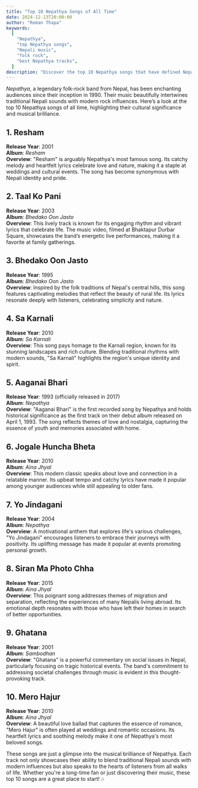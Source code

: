 ```yaml
---
title: "Top 10 Nepathya Songs of All Time"
date: 2024-12-13T20:00:00
author: "Roman Thapa"
keywords:
  [
    "Nepathya",
    "top Nepathya songs",
    "Nepali music",
    "folk rock",
    "best Nepathya tracks",
  ]
description: "Discover the top 10 Nepathya songs that have defined Nepali music and captured the hearts of fans across the world."
---
```


_Nepathya_, a legendary folk-rock band from Nepal, has been enchanting audiences since their inception in 1990. Their music beautifully intertwines traditional Nepali sounds with modern rock influences. Here’s a look at the top 10 Nepathya songs of all time, highlighting their cultural significance and musical brilliance.

## 1. Resham

**Release Year**: 2001  
**Album**: _Resham_  
**Overview**: "Resham" is arguably Nepathya's most famous song. Its catchy melody and heartfelt lyrics celebrate love and nature, making it a staple at weddings and cultural events. The song has become synonymous with Nepali identity and pride.

## 2. Taal Ko Pani

**Release Year**: 2003  
**Album**: _Bhedako Oon Jasto_  
**Overview**: This lively track is known for its engaging rhythm and vibrant lyrics that celebrate life. The music video, filmed at Bhaktapur Durbar Square, showcases the band’s energetic live performances, making it a favorite at family gatherings.

## 3. Bhedako Oon Jasto

**Release Year**: 1995  
**Album**: _Bhedako Oon Jasto_  
**Overview**: Inspired by the folk traditions of Nepal's central hills, this song features captivating melodies that reflect the beauty of rural life. Its lyrics resonate deeply with listeners, celebrating simplicity and nature.

## 4. Sa Karnali

**Release Year**: 2010  
**Album**: _Sa Karnali_  
**Overview**: This song pays homage to the Karnali region, known for its stunning landscapes and rich culture. Blending traditional rhythms with modern sounds, "Sa Karnali" highlights the region's unique identity and spirit.

## 5. Aaganai Bhari

**Release Year**: 1993 (officially released in 2017)  
**Album**: _Nepathya_  
**Overview**: "Aaganai Bhari" is the first recorded song by Nepathya and holds historical significance as the first track on their debut album released on April 1, 1993. The song reflects themes of love and nostalgia, capturing the essence of youth and memories associated with home.

## 6. Jogale Huncha Bheta

**Release Year**: 2010  
**Album**: _Aina Jhyal_  
**Overview**: This modern classic speaks about love and connection in a relatable manner. Its upbeat tempo and catchy lyrics have made it popular among younger audiences while still appealing to older fans.

## 7. Yo Jindagani

**Release Year**: 2004  
**Album**: _Nepathya_  
**Overview**: A motivational anthem that explores life's various challenges, "Yo Jindagani" encourages listeners to embrace their journeys with positivity. Its uplifting message has made it popular at events promoting personal growth.

## 8. Siran Ma Photo Chha

**Release Year**: 2015  
**Album**: _Aina Jhyal_  
**Overview**: This poignant song addresses themes of migration and separation, reflecting the experiences of many Nepalis living abroad. Its emotional depth resonates with those who have left their homes in search of better opportunities.

## 9. Ghatana

**Release Year**: 2001  
**Album**: _Sambodhan_  
**Overview**: "Ghatana" is a powerful commentary on social issues in Nepal, particularly focusing on tragic historical events. The band's commitment to addressing societal challenges through music is evident in this thought-provoking track.

## 10. Mero Hajur

**Release Year**: 2010  
**Album**: _Aina Jhyal_  
**Overview**: A beautiful love ballad that captures the essence of romance, "Mero Hajur" is often played at weddings and romantic occasions. Its heartfelt lyrics and soothing melody make it one of Nepathya's most beloved songs.

These songs are just a glimpse into the musical brilliance of Nepathya. Each track not only showcases their ability to blend traditional Nepali sounds with modern influences but also speaks to the hearts of listeners from all walks of life. Whether you're a long-time fan or just discovering their music, these top 10 songs are a great place to start! 🎶
